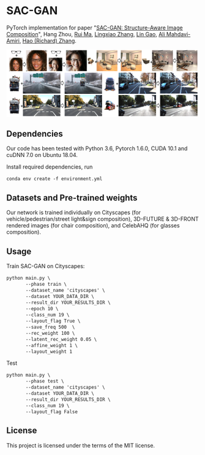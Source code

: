 # SAC-GAN

PyTorch implementation for paper "[SAC-GAN: Structure-Aware Image Composition](https://arxiv.org/abs/2112.06596)", Hang Zhou, [Rui Ma](https://ruim-jlu.github.io/), [Lingxiao Zhang](https://scholar.google.com/citations?user=Feu8yU0AAAAJ&hl=en), [Lin Gao](http://geometrylearning.com/lin/), [Ali Mahdavi-Amiri](https://www.sfu.ca/~amahdavi/Home.html), [Hao (Richard) Zhang](https://www.cs.sfu.ca/~haoz/).

<img src='img/teaser.png' />

Dependencies
--
Our code has been tested with Python 3.6, Pytorch 1.6.0, CUDA 10.1 and cuDNN 7.0 on Ubuntu 18.04.

Install required dependencies, run
```
conda env create -f environment.yml
```

Datasets and Pre-trained weights
--
Our network is trained individually on Cityscapes (for vehicle/pedestrian/street light&sign composition), 3D-FUTURE & 3D-FRONT rendered images (for chair composition), and CelebAHQ (for glasses composition). 


Usage
--

Train SAC-GAN on Cityscapes: 
```
python main.py \
       --phase train \
       --dataset_name 'cityscapes' \
       --dataset YOUR_DATA_DIR \
       --result_dir YOUR_RESULTS_DIR \
       --epoch 10 \
       --class_num 19 \
       --layout_flag True \
       --save_freq 500  \
       --rec_weight 100 \
       --latent_rec_weight 0.05 \
       --affine_weight 1 \
       --layout_weight 1
```

Test
```
python main.py \
       --phase test \
       --dataset_name 'cityscapes' \
       --dataset YOUR_DATA_DIR \
       --result_dir YOUR_RESULTS_DIR \
       --class_num 19 \
       --layout_flag False
```

License
--
This project is licensed under the terms of the MIT license. 
